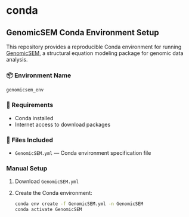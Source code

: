 # conda
## GenomicSEM Conda Environment Setup

This repository provides a reproducible Conda environment for running [GenomicSEM](https://github.com/GenomicSEM/GenomicSEM), a structural equation modeling package for genomic data analysis.

### 📦 Environment Name

`genomicsem_env`

### 📁 Requirements

- Conda installed
- Internet access to download packages

### 📂 Files Included

- `GenomicSEM.yml` — Conda environment specification file

### Manual Setup

1. Download `GenomicSEM.yml`

2. Create the Conda environment:

   ```bash
   conda env create -f GenomicSEM.yml -n GenomicSEM
   conda activate GenomicSEM
